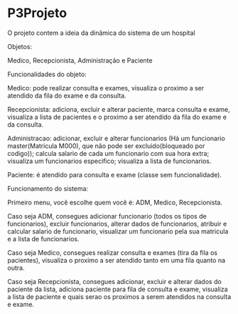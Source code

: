 # P3Projeto

O projeto contem a ideia da dinâmica do sistema de um hospital

Objetos:

Medico, Recepcionista, Administração e Paciente

Funcionalidades do objeto:

Medico: pode realizar consulta e exames, visualiza o proximo a ser atendido da fila do exame e da consulta.

Recepcionista: adiciona, excluir e alterar paciente, marca consulta e exame, visualiza a lista de pacientes e o proximo a ser atendido da fila do exame e da consulta.

Administracao: adicionar, excluir e alterar funcionarios (Há um funcionario master(Matricula M000), que não pode ser excluido(bloqueado por codigo)); calcula salario de cada um funcionario com sua hora extra; visualiza um funcionarios especifico; visualiza a lista de funcionarios.

Paciente: é atendido para consulta e exame (classe sem funcionalidade).

Funcionamento do sistema:

Primeiro menu, você escolhe quem você é: ADM, Medico, Recepcionista.

Caso seja ADM, consegues adicionar funcionario (todos os tipos de funcionarios), excluir funcionarios, alterar dados de funcionarios, atribuir e calcular salario de funcionario, visualizar um funcionario pela sua matricula e a lista de funcionarios.

Caso seja Medico, consegues realizar consulta e exames (tira da fila os pacientes), visualiza o proximo a ser atendido tanto em uma fila quanto na outra.

Caso seja Recepcionista, consegues adicionar, excluir e alterar dados do paciente da lista, adiciona paciente para fila de consulta e exame, visualiza a lista de paciente e quais serao os proximos a serem atendidos na consulta e exame.
